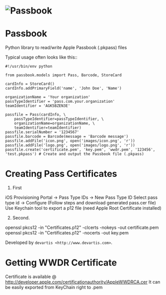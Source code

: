 ![Passbook](http://cl.ly/JPjc/title_passbook.png)
========
Passbook
========

Python library to read/write Apple Passbook (.pkpass) files

Typical usage often looks like this::

    #!/usr/bin/env python

    from passbook.models import Pass, Barcode, StoreCard

    cardInfo = StoreCard()
    cardInfo.addPrimaryField('name', 'John Doe', 'Name')

    organizationName = 'Your organization' 
    passTypeIdentifier = 'pass.com.your.organization' 
    teamIdentifier = 'AGK5BZEN3E'
    
    passfile = Pass(cardInfo, \
        passTypeIdentifier=passTypeIdentifier, \
        organizationName=organizationName, \
        teamIdentifier=teamIdentifier)
    passfile.serialNumber = '1234567' 
    passfile.barcode = Barcode(message = 'Barcode message')    
    passfile.addFile('icon.png', open('images/icon.png', 'r'))
    passfile.addFile('logo.png', open('images/logo.png', 'r'))
    passfile.create('certificate.pem', 'key.pem', 'wwdr.pem', '123456', 'test.pkpass') # Create and output the Passbook file (.pkpass) 


Creating Pass Certificates
==========================

1. First

iOS Provisioning Portal -> Pass Type IDs -> New Pass Type ID
Select pass type id -> Configure (Follow steps and download generated pass.cer file)
Use Keychain tool to export a p12 file (need Apple Root Certificate installed)

2. Second. 

openssl pkcs12 -in "Certificates.p12" -clcerts -nokeys -out certificate.pem 
openssl pkcs12 -in "Certificates.p12" -nocerts -out key.pem 


Developed by `devartis <http://www.devartis.com>`.


Getting WWDR Certificate
==========================

Certificate is available @ http://developer.apple.com/certificationauthority/AppleWWDRCA.cer
It can be easily exported from KeyChain right to .pem
